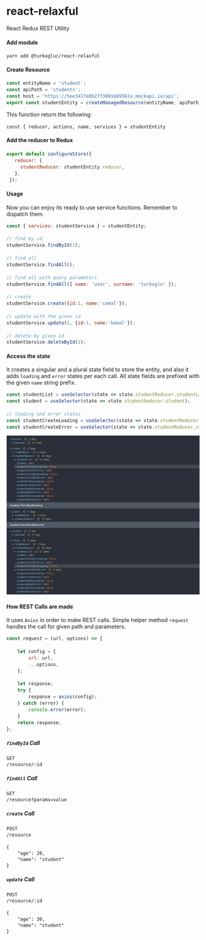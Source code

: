 # react-relaxful
React Redux REST Utility

#### Add module
```shell script
yarn add @turkogluc/react-relaxful
```

#### Create Resource

```javascript
const entityName = 'student';
const apiPath = 'students';
const host = 'https://5ee3417e8b27f3001609562a.mockapi.io/api';
export const studentEntity = createManagedResource(entityName, apiPath, host);
```

This function return the following:

`const { reducer, actions, name, services } = studentEntity`

#### Add the reducer to Redux

```javascript
export default configureStore({
   reducer: {
     studentReducer: studentEntity.reducer,
   },
 });
```

#### Usage
Now you can enjoy its ready to use service functions. Remember to dispatch them.

```javascript
const { services: studentService } = studentEntity;

// find by id
studentService.findById(1);

// find all
studentService.findAll();

// find all with query parameters
studentService.findAll({ name: 'user', surname: 'turkoglu' });

// create
studentService.create({id:1, name:'cemal'});

// update with the given id
studentService.update(1, {id:1, name:'kemal'});

// delete by given id
studentService.deleteById(1);
```

#### Access the state
It creates a singular and a plural state field to store the entity, and also it adds `loading` and 
`error` states per each call. All state fields are prefixed with the given `name` string prefix.

```javascript
const studentList = useSelector(state => state.studentReducer.studentList);
const student = useSelector(state => state.studentReducer.student);

// loading and error states
const studentCreateLoading = useSelector(state => state.studentReducer.studentCreateLoading);
const studentCreateError = useSelector(state => state.studentReducer.studentCreateError);
```

![](docs/Store.png)

#### How REST Calls are made
It uses `Axios` in order to make REST calls. Simple helper method `request` handles the call for given path and parameters. 

```javascript
const request = (url, options) => {

    let config = {
        url: url,
        ...options,
    };

    let response;
    try {
        response = axios(config);
    } catch (error) {
        console.error(error);
    }
    return response;
};
```

##### `findById` Call
```
GET
/resource/:id
```

##### `findAll` Call
```
GET
/resource?params=value
```

##### `create` Call
```
POST
/resource

{
    "age": 20,
    "name": "student"
}
```

##### `update` Call
```
POST
/resource/:id

{
    "age": 30,
    "name": "student"
}
```
